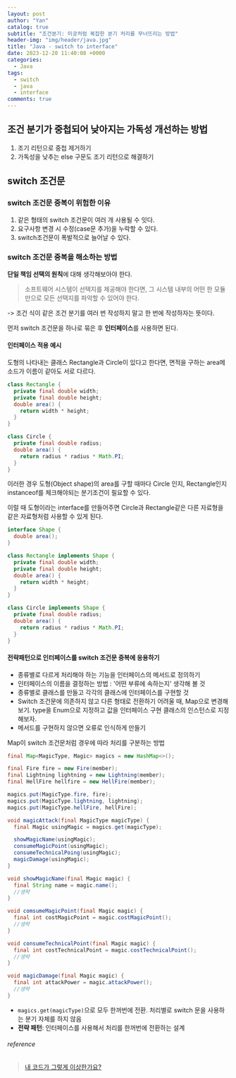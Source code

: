 ```yaml
---
layout: post
author: "Yan"
catalog: true
subtitle: "조건분기: 미궁처럼 복잡한 분기 처리를 무너뜨리는 방법"
header-img: "img/header/java.jpg"
title: "Java - switch to interface"
date: 2023-12-20 11:40:08 +0000
categories:
  - Java
tags:
  - switch
  - java
  - interface
comments: true
---
```


## 조건 분기가 중첩되어 낮아지는 가독성 개선하는 방법

1. 조기 리턴으로 중첩 제거하기
2. 가독성을 낮추는 else 구문도 조기 리턴으로 해결하기

## switch 조건문 

### switch 조건문 중복이 위험한 이유

1. 같은 형태의 switch 조건문이 여러 개 사용될 수 잇다.
2. 요구사항 변경 시 수정(case문 추가)을 누락할 수 있다.
3. switch조건문이 폭발적으로 늘어날 수 있다.

### switch 조건문 중복을 해소하는 방법

**단일 책임 선택의 원칙**에 대해 생각해보아야 한다.

> 소프트웨어 시스템이 선택지를 제공해야 한다면, 그 시스템 내부의 어떤 한 모듈 만으로 모든 선택지를 파악할 수 있어야 한다.

-> 조건 식이 같은 조건 분기를 여러 번 작성하지 말고 한 번에 작성하자는 뜻이다.  

먼저 switch 조건문을 하나로 묶은 후 **인터페이스**를 사용하면 된다.

#### 인터페이스 적용 예시

도형의 나타내는 클래스 Rectangle과 Circle이 있다고 한다면, 면적을 구하는 area메소드가 이름이 같아도 서로 다르다.

```java
class Rectangle {
  private final double width;
  private final double height;
  double area() {
    return width * height;
  }
}

class Circle {
  private final double radius;
  double area() {
    return radius * radius * Math.PI;
  }
}
```

이러한 경우 도형(Object shape)의 area를 구할 때마다 Circle 인지, Rectangle인지 instanceof를 체크해야되는 분기조건이 필요할 수 있다.

이럴 때 도형이라는 interface를 만들어주면 Circle과 Rectangle같은 다른 자료형을 같은 자료형처럼 사용할 수 있게 된다.

```java
interface Shape {
  double area();
}
```

```java
class Rectangle implements Shape {
  private final double width;
  private final double height;
  double area() {
    return width * height;
  }
}

class Circle implements Shape {
  private final double radius;
  double area() {
    return radius * radius * Math.PI;
  }
}
```

#### 전략패턴으로 인터페이스를 switch 조건문 중복에 응용하기

- 종류별로 다르게 처리해야 하는 기능을 인터페이스의 메서드로 정의하기
- 인터페이스의 이름을 결정하는 방법 : '어떤 부류에 속하는지' 생각해 볼 것
- 종류별로 클래스를 만들고 각각의 클래스에 인터페이스를 구현할 것
- Switch 조건문에 의존하지 않고 다른 형태로 전환하기 어려울 때, Map으로 변경해보기. type을 Enum으로 지정하고 값을 인터페이스 구현 클래스의 인스턴스로 지정해보자.
- 메서드를 구현하지 않으면 오류로 인식하게 만들기


Map이 switch 조건문처럼 경우에 따라 처리를 구분하는 방법

```java
final Map<MagicType, Magic> magics = new HashMap<>();

final Fire fire = new Fire(member);
final Lightning lightning = new Lightning(member);
final HellFire hellfire = new HellFire(member);

magics.put(MagicType.fire, fire);
magics.put(MagicType.lightning, lightning);
magics.put(MagicType.hellFire, hellFire);

void magicAttack(final MagicType magicType) {
  final Magic usingMagic = magics.get(magicType);

  showMagicName(usingMagic);
  consumeMagicPoint(usingMagic);
  consumeTechnicalPoing(usingMagic);
  magicDamage(usingMagic);
}

void showMagicName(final Magic magic) {
  final String name = magic.name();
  //생략
}

void comsumeMagicPoint(final Magic magic) {
  final int costMagicPoint = magic.costMagicPoint();
  //생략
}

void consumeTechnicalPoint(final Magic magic) {
  final int costTechnicalPoint = magic.costTechnicalPoint();
  //생략
}

void magicDamage(final Magic magic) {
  final int attackPower = magic.attackPower();
  //생략
}
``` 

- `magics.get(magicType)`으로 모두 한꺼번에 전환. 처리별로 switch 문을 사용하는 분기 자체를 하지 않음
- **전략 패턴**: 인터페이스를 사용해서 처리를 한꺼번에 전환하는 설계

###### reference

> [내 코드가 그렇게 이상한가요?](https://www.yes24.com/Product/Goods/119287779?pid=123487&cosemkid=go16868015589416271&gad_source=1&gclid=Cj0KCQiAr8eqBhD3ARIsAIe-buNmSfibx999E028i7l1IXlm2MQI-JfNkP9POVVrrigvnG8dx935Eh4aApGaEALw_wcB)